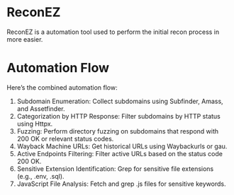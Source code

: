 # ReconEZ
ReconEZ is a automation tool used to perform the initial recon process in more easier.


# Automation Flow
Here’s the combined automation flow:

1. Subdomain Enumeration: Collect subdomains using Subfinder, Amass, and Assetfinder.
2. Categorization by HTTP Response: Filter subdomains by HTTP status using Httpx.
3. Fuzzing: Perform directory fuzzing on subdomains that respond with 200 OK or relevant status codes.
4. Wayback Machine URLs: Get historical URLs using Waybackurls or gau.
5. Active Endpoints Filtering: Filter active URLs based on the status code 200 OK.
6. Sensitive Extension Identification: Grep for sensitive file extensions (e.g., .env, .sql).
7. JavaScript File Analysis: Fetch and grep .js files for sensitive keywords.
